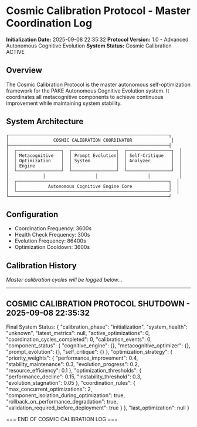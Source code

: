 # Cosmic Calibration Protocol - Master Coordination Log

**Initialization Date:** 2025-09-08 22:35:32
**Protocol Version:** 1.0 - Advanced Autonomous Cognitive Evolution
**System Status:** Cosmic Calibration ACTIVE

## Overview

The Cosmic Calibration Protocol is the master autonomous self-optimization framework
for the PAKE Autonomous Cognitive Evolution system. It coordinates all metacognitive
components to achieve continuous improvement while maintaining system stability.

## System Architecture

```
┌─────────────────────────────────────────────────────────────┐
│                 COSMIC CALIBRATION COORDINATOR               │
├─────────────────────────────────────────────────────────────┤
│  ┌─────────────────┐  ┌─────────────────┐  ┌─────────────────┐  │
│  │ Metacognitive   │  │ Prompt Evolution│  │ Self-Critique   │  │
│  │ Optimization    │  │ System          │  │ Analyzer        │  │
│  │ Engine          │  │                 │  │                 │  │
│  └─────────────────┘  └─────────────────┘  └─────────────────┘  │
│             │                   │                   │           │
│  ┌──────────────────────────────────────────────────────────┐  │
│  │            Autonomous Cognitive Engine Core              │  │
│  └──────────────────────────────────────────────────────────┘  │
└─────────────────────────────────────────────────────────────┘
```

## Configuration

- Coordination Frequency: 3600s
- Health Check Frequency: 300s
- Evolution Frequency: 86400s
- Optimization Cooldown: 3600s

## Calibration History

*Master calibration cycles will be logged below...*

---



## COSMIC CALIBRATION PROTOCOL SHUTDOWN - 2025-09-08 22:35:32

Final System Status: {
  "calibration_phase": "initialization",
  "system_health": "unknown",
  "latest_metrics": null,
  "active_optimizations": 0,
  "coordination_cycles_completed": 0,
  "calibration_events": 0,
  "component_status": {
    "cognitive_engine": {},
    "metacognitive_optimizer": {},
    "prompt_evolution": {},
    "self_critique": {}
  },
  "optimization_strategy": {
    "priority_weights": {
      "performance_improvement": 0.4,
      "stability_maintenance": 0.3,
      "evolution_progress": 0.2,
      "resource_efficiency": 0.1
    },
    "optimization_thresholds": {
      "performance_decline": 0.15,
      "instability_threshold": 0.3,
      "evolution_stagnation": 0.05
    },
    "coordination_rules": {
      "max_concurrent_optimizations": 2,
      "component_isolation_during_optimization": true,
      "rollback_on_performance_degradation": true,
      "validation_required_before_deployment": true
    }
  },
  "last_optimization": null
}

=== END OF COSMIC CALIBRATION LOG ===

